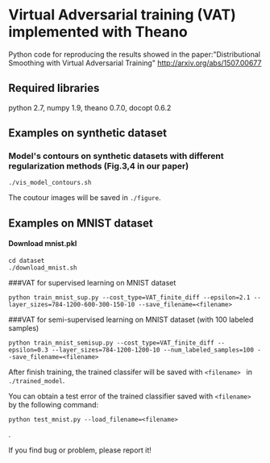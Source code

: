 # Virtual Adversarial training (VAT) implemented with Theano
Python code for reproducing the results showed in the paper:"Distributional Smoothing with Virtual Adversarial Training" http://arxiv.org/abs/1507.00677

## Required libraries
python 2.7, numpy 1.9, theano 0.7.0, docopt 0.6.2


## Examples on synthetic dataset
### Model's contours on synthetic datasets with different regularization methods (Fig.3,4 in our paper)
```
./vis_model_contours.sh
```
The coutour images will be saved in ` ./figure `.

## Examples on MNIST dataset

#### Download mnist.pkl
```
cd dataset
./download_mnist.sh
```

###VAT for supervised learning on MNIST dataset 
```
python train_mnist_sup.py --cost_type=VAT_finite_diff --epsilon=2.1 --layer_sizes=784-1200-600-300-150-10 --save_filename=<filename>
```
###VAT for semi-supervised learning on MNIST dataset (with 100 labeled samples)
```
python train_mnist_semisup.py --cost_type=VAT_finite_diff --epsilon=0.3 --layer_sizes=784-1200-1200-10 --num_labeled_samples=100 --save_filename=<filename>
```
After finish training, the trained classifer will be saved with `<filename> ` in ` ./trained_model `.

You can obtain a test error of the trained classifier saved with `<filename> ` by the following command:
```
python test_mnist.py --load_filename=<filename>
```
.

If you find bug or problem, please report it! 

